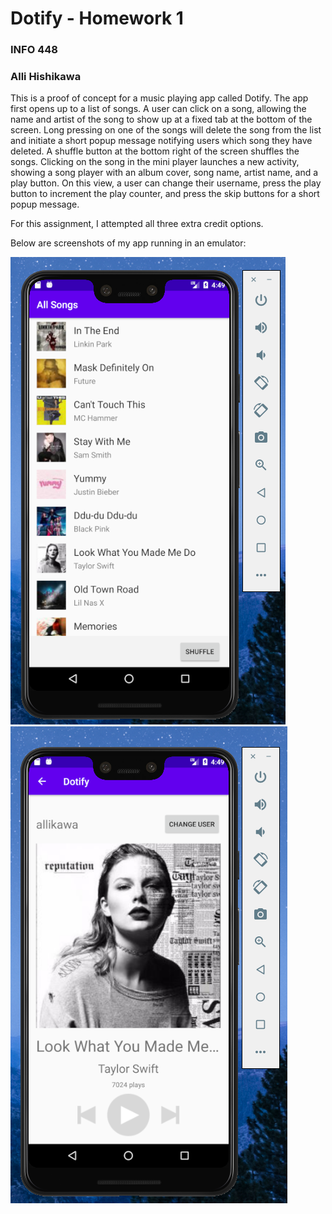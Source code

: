 # Dotify - Homework 1
### INFO 448
### Alli Hishikawa

This is a proof of concept for a music playing app called Dotify.
The app first opens up to a list of songs. A user can click on a song, allowing the name and artist of the song to show up at a fixed tab at the bottom of the screen. Long pressing on one of the songs will delete the song from the list and initiate a short popup message notifying users which song they have deleted. A shuffle button at the bottom right of the screen shuffles the songs. Clicking on the song in the mini player launches a new activity, showing a song player with an album cover, song name, artist name, and a play button. On this view, a user can change their username, press the play button to increment the play counter, and press the skip buttons for a short popup message.

For this assignment, I attempted all three extra credit options.

Below are screenshots of my app running in an emulator:

![Img of Dotify](hw2-screenshot1.png)
![Img of Dotify](hw2-screenshot2.png)
